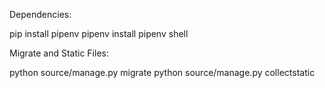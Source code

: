 Dependencies:

pip install pipenv
pipenv install
pipenv shell

Migrate and Static Files:

python source/manage.py migrate
python source/manage.py collectstatic
